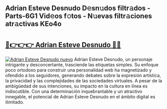 ## Adrian Esteve Desnudo D𝚎sn𝚞dos filtr𝚊dos - Parts-6G1 Vid𝚎os f𝚘tos - N𝚞evas filtr𝚊ciones atr𝚊ctivas KEo4o

# <h2><a href="http://mb4g6jh.tromn.icu/?c=Adrian+Esteve+Desnudo">🔗👉👉👉 Adrian Esteve Desnudo 🔗🔗</a></h2>

[![Adrian Esteve Desnudo nuevo](https://i.imgur.com/pEAQMta.gif)](http://mb4g6jh.tromn.icu/?c=Adrian+Esteve+Desnudo)
Adrian Esteve Desnudo, un personaje intrigante y desconcertante, trasciende las etiquetas simples. Su enfoque poco ortodoxo para construir una personalidad web ha magnetizado y ofendido a los seguidores, generando debates sobre la expresión artística, la privacidad y las complejidades de las sociedades virtuales. A pesar de la ambigüedad de sus intenciones, su impacto en la cultura en línea es indiscutible. Con una determinación inquebrantable y un atractivo innegable, el potencial de Adrian Esteve Desnudo en el ámbito digital es ilimitado.
